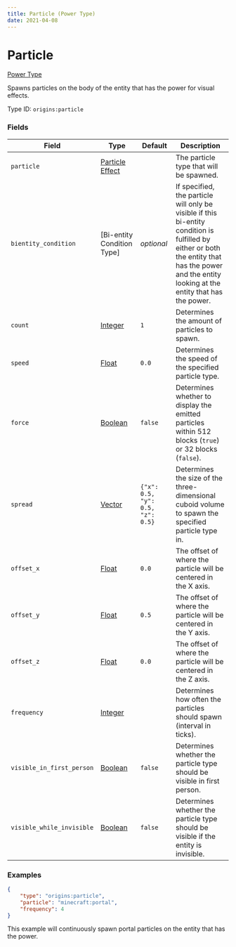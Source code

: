 ```yaml
---
title: Particle (Power Type)
date: 2021-04-08
---
```


# Particle

[Power Type](../power_types.md)

Spawns particles on the body of the entity that has the power for visual effects.

Type ID: `origins:particle`


### Fields

Field  | Type | Default | Description
-------|------|---------|-------------
`particle` | [Particle Effect](../data_types/particle_effect.md) | | The particle type that will be spawned.
`bientity_condition` | [Bi-entity Condition Type] | *optional* | If specified, the particle will only be visible if this bi-entity condition is fulfilled by either or both the entity that has the power and the entity looking at the entity that has the power.
`count` | [Integer](../data_types/integer.md) | `1` | Determines the amount of particles to spawn.
`speed` | [Float](../data_types/float.md) | `0.0` | Determines the speed of the specified particle type.
`force` | [Boolean](../data_types/boolean.md) | `false` | Determines whether to display the emitted particles within 512 blocks (`true`) or 32 blocks (`false`).
`spread` | [Vector](../data_types/vector.md) | `{"x": 0.5, "y": 0.5, "z": 0.5}` | Determines the size of the three-dimensional cuboid volume to spawn the specified particle type in.
`offset_x` | [Float](../data_types/float.md) | `0.0` | The offset of where the particle will be centered in the X axis.
`offset_y` | [Float](../data_types/float.md) | `0.5` | The offset of where the particle will be centered in the Y axis.
`offset_z` | [Float](../data_types/float.md) | `0.0` | The offset of where the particle will be centered in the Z axis.
`frequency` | [Integer](../data_types/integer.md) | | Determines how often the particles should spawn (interval in ticks).
`visible_in_first_person` | [Boolean](../data_types/boolean.md) | `false` | Determines whether the particle type should be visible in first person.
`visible_while_invisible` | [Boolean](../data_types/boolean.md) | `false` | Determines whether the particle type should be visible if the entity is invisible.


### Examples

```json
{
  	"type": "origins:particle",
  	"particle": "minecraft:portal",
  	"frequency": 4
}
```

This example will continuously spawn portal particles on the entity that has the power.
